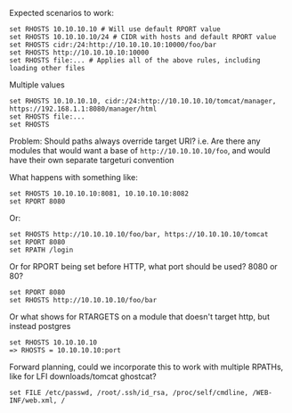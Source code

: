 Expected scenarios to work:

```
set RHOSTS 10.10.10.10 # Will use default RPORT value
set RHOSTS 10.10.10.10/24 # CIDR with hosts and default RPORT value
set RHOSTS cidr:/24:http://10.10.10.10:10000/foo/bar
set RHOSTS http://10.10.10.10:10000
set RHOSTS file:... # Applies all of the above rules, including loading other files
```

Multiple values
```
set RHOSTS 10.10.10.10, cidr:/24:http://10.10.10.10/tomcat/manager, https://192.168.1.1:8080/manager/html
set RHOSTS file:... 
set RHOSTS 
```

Problem:
Should paths always override target URI? i.e. Are there any modules that would want a base of `http://10.10.10.10/foo`, and would have their own separate targeturi convention

What happens with something like:
```
set RHOSTS 10.10.10.10:8081, 10.10.10.10:8082
set RPORT 8080 
```

Or:

```
set RHOSTS http://10.10.10.10/foo/bar, https://10.10.10.10/tomcat 
set RPORT 8080
set RPATH /login
```

Or for RPORT being set before HTTP, what port should be used? 8080 or 80?
```
set RPORT 8080
set RHOSTS http://10.10.10.10/foo/bar
```

Or what shows for RTARGETS on a module that doesn't target http, but instead postgres
```
set RHOSTS 10.10.10.10
=> RHOSTS = 10.10.10.10:port
```

Forward planning, could we incorporate this to work with multiple RPATHs, like for LFI downloads/tomcat ghostcat?
```
set FILE /etc/passwd, /root/.ssh/id_rsa, /proc/self/cmdline, /WEB-INF/web.xml, /
```
